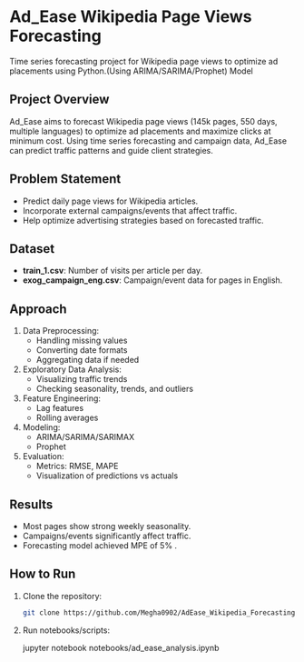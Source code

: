 # Ad_Ease Wikipedia Page Views Forecasting
Time series forecasting project for Wikipedia page views to optimize ad placements using Python.(Using ARIMA/SARIMA/Prophet) Model


## Project Overview
Ad_Ease aims to forecast Wikipedia page views (145k pages, 550 days, multiple languages) to optimize ad placements and maximize clicks at minimum cost. Using time series forecasting and campaign data, Ad_Ease can predict traffic patterns and guide client strategies.

## Problem Statement
- Predict daily page views for Wikipedia articles.
- Incorporate external campaigns/events that affect traffic.
- Help optimize advertising strategies based on forecasted traffic.

## Dataset
- **train_1.csv**: Number of visits per article per day.
- **exog_campaign_eng.csv**: Campaign/event data for pages in English.

## Approach
1. Data Preprocessing:
   - Handling missing values
   - Converting date formats
   - Aggregating data if needed
2. Exploratory Data Analysis:
   - Visualizing traffic trends
   - Checking seasonality, trends, and outliers
3. Feature Engineering:
   - Lag features
   - Rolling averages
4. Modeling:
   - ARIMA/SARIMA/SARIMAX
   - Prophet
5. Evaluation:
   - Metrics: RMSE, MAPE
   - Visualization of predictions vs actuals

## Results
- Most pages show strong weekly seasonality.
- Campaigns/events significantly affect traffic.
- Forecasting model achieved MPE of 5% .

## How to Run
1. Clone the repository:
   ```bash
   git clone https://github.com/Megha0902/AdEase_Wikipedia_Forecasting.git
    ```
2. Run notebooks/scripts:

    jupyter notebook notebooks/ad_ease_analysis.ipynb


